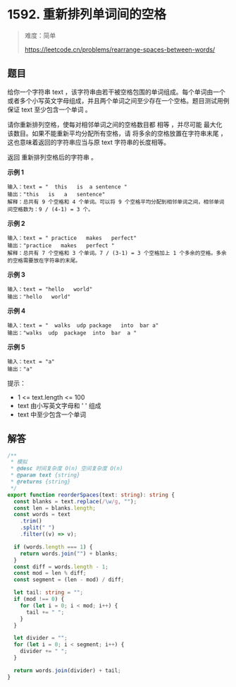 # 1592. 重新排列单词间的空格

> 难度：简单
>
> https://leetcode.cn/problems/rearrange-spaces-between-words/

## 题目

给你一个字符串 text ，该字符串由若干被空格包围的单词组成。每个单词由一个或者多个小写英文字母组成，并且两个单词之间至少存在一个空格。题目测试用例保证 text 至少包含一个单词 。

请你重新排列空格，使每对相邻单词之间的空格数目都 相等 ，并尽可能 最大化 该数目。如果不能重新平均分配所有空格，请 将多余的空格放置在字符串末尾 ，这也意味着返回的字符串应当与原 text 字符串的长度相等。

返回 重新排列空格后的字符串 。

**示例 1**

```
输入：text = "  this   is  a sentence "
输出："this   is   a   sentence"
解释：总共有 9 个空格和 4 个单词。可以将 9 个空格平均分配到相邻单词之间，相邻单词间空格数为：9 / (4-1) = 3 个。
```

**示例 2**

```
输入：text = " practice   makes   perfect"
输出："practice   makes   perfect "
解释：总共有 7 个空格和 3 个单词。7 / (3-1) = 3 个空格加上 1 个多余的空格。多余的空格需要放在字符串的末尾。
```

**示例 3**

```
输入：text = "hello   world"
输出："hello   world"
```

**示例 4**

```
输入：text = "  walks  udp package   into  bar a"
输出："walks  udp  package  into  bar  a "
```

**示例 5**

```
输入：text = "a"
输出："a"
```

提示：

- 1 <= text.length <= 100
- text 由小写英文字母和 ' ' 组成
- text 中至少包含一个单词

## 解答

```typescript
/**
 * 模拟
 * @desc 时间复杂度 O(n) 空间复杂度 O(n)
 * @param text {string}
 * @returns {string}
 */
export function reorderSpaces(text: string): string {
  const blanks = text.replace(/\w/g, "");
  const len = blanks.length;
  const words = text
    .trim()
    .split(" ")
    .filter((v) => v);

  if (words.length === 1) {
    return words.join("") + blanks;
  }
  const diff = words.length - 1;
  const mod = len % diff;
  const segment = (len - mod) / diff;

  let tail: string = "";
  if (mod !== 0) {
    for (let i = 0; i < mod; i++) {
      tail += " ";
    }
  }

  let divider = "";
  for (let i = 0; i < segment; i++) {
    divider += " ";
  }

  return words.join(divider) + tail;
}
```
